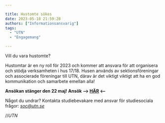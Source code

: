 ```yaml
---

title: Hustomte sökes
date: 2023-05-18 21:59:28
authors: ["Informationsansvarig"]
tags: 
  - "UTN"
  - "Engagemang"

---
```

Vill du vara hustomte? 

Hustomtar är en ny roll för 2023 och kommer att ansvara för att organisera och stödja verksamheten i hus 17/18. Husen används av sektionsföreningar och associerade föreningar till UTN, därav är det viktigt viktigt att ha en god kommunikation och samarbete emellan alla! 

**Ansökan stänger den 22 maj!**
**Ansök --> [HÄR](https://apply.utn.se/) <--**

Något du undrar? Kontakta studiebevakare med ansvar för studiesociala frågor: *soc@utn.se*

//*UTN*